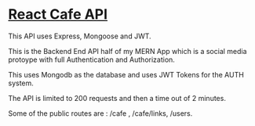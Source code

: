 <a href="https://cafereactapi.herokuapp.com/" ><h1> React Cafe API </h1></a>

This API uses Express, Mongoose and JWT.

This is the Backend End API half of my MERN App which is a social media protoype with full Authentication and Authorization.

This uses Mongodb as the database and uses JWT Tokens for the AUTH system.

The API is limited to 200 requests and then a time out of 2 minutes.

Some of the public routes are : /cafe , /cafe/links, /users.

